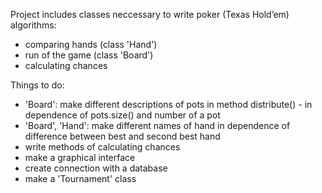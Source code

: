 Project includes classes neccessary to write poker (Texas Hold’em) algorithms:
- comparing hands (class 'Hand')
- run of the game (class 'Board')
- calculating chances

Things to do:
- 'Board': make different descriptions of pots in method distribute() - in dependence of pots.size() and number of a pot
- 'Board', 'Hand': make different names of hand in dependence of difference between best and second best hand
- write methods of calculating chances
- make a graphical interface
- create connection with a database
- make a 'Tournament' class
